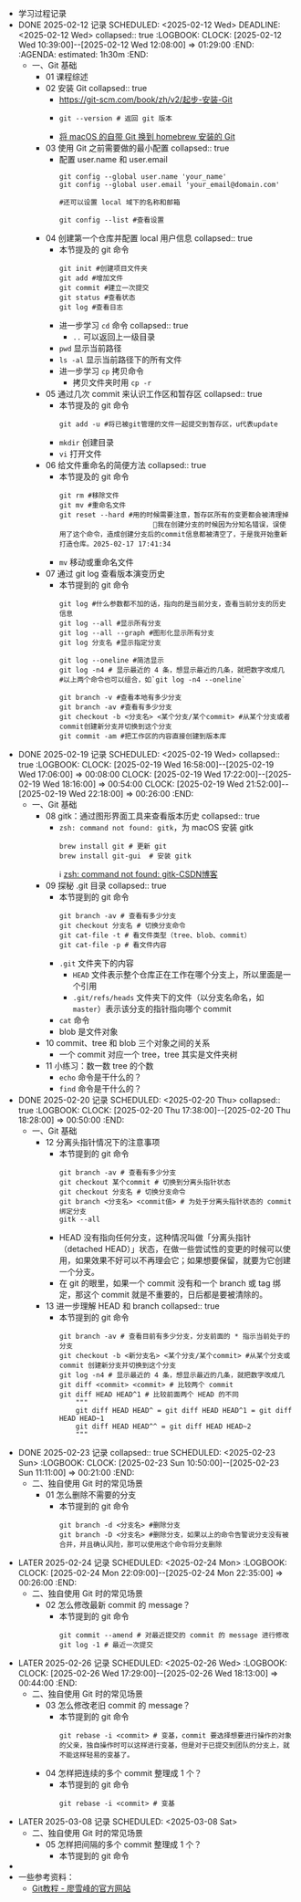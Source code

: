 - 学习过程记录
- DONE 2025-02-12 记录
  SCHEDULED: <2025-02-12 Wed>
  DEADLINE: <2025-02-12 Wed>
  collapsed:: true
  :LOGBOOK:
  CLOCK: [2025-02-12 Wed 10:39:00]--[2025-02-12 Wed 12:08:00] =>  01:29:00
  :END:
  :AGENDA:
  estimated: 1h30m
  :END:
	- 一、Git 基础
		- 01 课程综述
		- 02 安装 Git
		  collapsed:: true
			- https://git-scm.com/book/zh/v2/起步-安装-Git
			- ```
			  git --version # 返回 git 版本
			  ```
			- [将 macOS 的自带 Git 换到 homebrew 安装的 Git](((67afff81-317f-4bf4-bc09-665b0d44d4e6)))
		- 03 使用 Git 之前需要做的最小配置
		  collapsed:: true
			- 配置 user.name 和 user.email
			  ```
			  git config --global user.name 'your_name'
			  git config --global user.email 'your_email@domain.com'
			  
			  #还可以设置 local 域下的名称和邮箱
			  
			  git config --list #查看设置
			  ```
		- 04 创建第一个仓库并配置 local 用户信息
		  collapsed:: true
			- 本节提及的 git 命令
			  ```
			  git init #创建项目文件夹
			  git add #增加文件
			  git commit #建立一次提交
			  git status #查看状态
			  git log #查看日志
			  ```
			- 进一步学习 `cd` 命令
			  collapsed:: true
				- `..` 可以返回上一级目录
			- `pwd` 显示当前路径
			- `ls -al` 显示当前路径下的所有文件
			- 进一步学习 `cp` 拷贝命令
				- 拷贝文件夹时用 `cp -r`
		- 05 通过几次 commit 来认识工作区和暂存区
		  collapsed:: true
			- 本节提及的 git 命令
			  ```
			  git add -u #将已被git管理的文件一起提交到暂存区，u代表update
			  ```
			- `mkdir` 创建目录
			- `vi` 打开文件
		- 06 给文件重命名的简便方法
		  collapsed:: true
			- 本节提及的 git 命令
			  ```
			  git rm #移除文件
			  git mv #重命名文件
			  git reset --hard #用的时候需要注意，暂存区所有的变更都会被清理掉
			                         📝我在创建分支的时候因为分知名错误，误使用了这个命令，造成创建分支后的commit信息都被清空了，于是我开始重新打造仓库。2025-02-17 17:41:34
			  ```
			- `mv` 移动或重命名文件
		- 07 通过 git log 查看版本演变历史
			- 本节提到的 git 命令
			  ```
			  git log #什么参数都不加的话，指向的是当前分支，查看当前分支的历史信息
			  git log --all #显示所有分支
			  git log --all --graph #图形化显示所有分支
			  git log 分支名 #显示指定分支
			  
			  git log --oneline #简洁显示
			  git log -n4 # 显示最近的 4 条，想显示最近的几条，就把数字改成几
			  #以上两个命令也可以组合，如`git log -n4 --oneline`
			  
			  git branch -v #查看本地有多少分支
			  git branch -av #查看有多少分支
			  git checkout -b <分支名> <某个分支/某个commit> #从某个分支或者commit创建新分支并切换到这个分支
			  git commit -am #把工作区的内容直接创建到版本库
			  ```
- DONE 2025-02-19 记录
  SCHEDULED: <2025-02-19 Wed>
  collapsed:: true
  :LOGBOOK:
  CLOCK: [2025-02-19 Wed 16:58:00]--[2025-02-19 Wed 17:06:00] =>  00:08:00
  CLOCK: [2025-02-19 Wed 17:22:00]--[2025-02-19 Wed 18:16:00] =>  00:54:00
  CLOCK: [2025-02-19 Wed 21:52:00]--[2025-02-19 Wed 22:18:00] =>  00:26:00
  :END:
	- 一、Git 基础
		- 08 gitk：通过图形界面工具来查看版本历史
		  collapsed:: true
			- `zsh: command not found: gitk`，为 macOS 安装 gitk
			  ```
			  brew install git # 更新 git
			  brew install git-gui  # 安装 gitk
			  ```
			  ℹ️ [zsh: command not found: gitk-CSDN博客](https://blog.csdn.net/hanxiaoyang6/article/details/129960534)
		- 09 探秘 .git 目录
		  collapsed:: true
			- 本节提到的 git 命令
			  ```
			  git branch -av # 查看有多少分支
			  git checkout 分支名 # 切换分支命令
			  git cat-file -t # 看文件类型（tree、blob、commit）
			  git cat-file -p # 看文件内容
			  ```
			- `.git` 文件夹下的内容
				- `HEAD` 文件表示整个仓库正在工作在哪个分支上，所以里面是一个引用
				- `.git/refs/heads` 文件夹下的文件（以分支名命名，如 `master`）表示该分支的指针指向哪个 commit
			- `cat` 命令
			- blob 是文件对象
		- 10 commit、tree 和 blob 三个对象之间的关系
			- 一个 commit 对应一个 tree，tree 其实是文件夹树
		- 11 小练习：数一数 tree 的个数
			- `echo` 命令是干什么的？
			- `find` 命令是干什么的？
- DONE 2025-02-20 记录
  SCHEDULED: <2025-02-20 Thu>
  collapsed:: true
  :LOGBOOK:
  CLOCK: [2025-02-20 Thu 17:38:00]--[2025-02-20 Thu 18:28:00] =>  00:50:00
  :END:
	- 一、Git 基础
		- 12 分离头指针情况下的注意事项
			- 本节提到的 git 命令
			  ```
			  git branch -av # 查看有多少分支
			  git checkout 某个commit # 切换到分离头指针状态
			  git checkout 分支名 # 切换分支命令
			  git branch <分支名> <commit值> # 为处于分离头指针状态的 commit 绑定分支
			  gitk --all 
			  ```
			- HEAD 没有指向任何分支，这种情况叫做「分离头指针（detached HEAD）」状态，在做一些尝试性的变更的时候可以使用，如果效果不好可以不再理会它；如果想要保留，就要为它创建一个分支。
			- 在 git 的眼里，如果一个 commit 没有和一个 branch 或 tag 绑定，那这个 commit 就是不重要的，日后都是要被清除的。
		- 13 进一步理解 HEAD 和 branch
		  collapsed:: true
			- 本节提到的 git 命令
			  ```
			  git branch -av # 查看目前有多少分支，分支前面的 * 指示当前处于的分支
			  git checkout -b <新分支名> <某个分支/某个commit> #从某个分支或 commit 创建新分支并切换到这个分支
			  git log -n4 # 显示最近的 4 条，想显示最近的几条，就把数字改成几
			  git diff <commit> <commit> # 比较两个 commit
			  git diff HEAD HEAD^1 # 比较前面两个 HEAD 的不同
			      """
			      git diff HEAD HEAD^ = git diff HEAD HEAD^1 = git diff HEAD HEAD~1
			      git diff HEAD HEAD^^ = git diff HEAD HEAD~2
			      """
			  ```
- DONE 2025-02-23 记录
  collapsed:: true
  SCHEDULED: <2025-02-23 Sun>
  :LOGBOOK:
  CLOCK: [2025-02-23 Sun 10:50:00]--[2025-02-23 Sun 11:11:00] =>  00:21:00
  :END:
	- 二、独自使用 Git 时的常见场景
		- 01 怎么删除不需要的分支
			- 本节提到的 git 命令
			  ```
			  git branch -d <分支名> #删除分支
			  git branch -D <分支名> #删除分支，如果以上的命令告警说分支没有被合并，并且确认风险，那可以使用这个命令将分支删除
			  ```
- LATER 2025-02-24 记录
  SCHEDULED: <2025-02-24 Mon>
  :LOGBOOK:
  CLOCK: [2025-02-24 Mon 22:09:00]--[2025-02-24 Mon 22:35:00] =>  00:26:00
  :END:
	- 二、独自使用 Git 时的常见场景
		- 02 怎么修改最新 commit 的 message？
			- 本节提到的 git 命令
			  ```
			  git commit --amend # 对最近提交的 commit 的 message 进行修改
			  git log -1 # 最近一次提交
			  ```
- LATER 2025-02-26 记录
  SCHEDULED: <2025-02-26 Wed>
  :LOGBOOK:
  CLOCK: [2025-02-26 Wed 17:29:00]--[2025-02-26 Wed 18:13:00] =>  00:44:00
  :END:
	- 二、独自使用 Git 时的常见场景
		- 03 怎么修改老旧 commit 的 message？
			- 本节提到的 git 命令
			  ```
			  git rebase -i <commit> # 变基，commit 要选择想要进行操作的对象的父亲，独自操作时可以这样进行变基，但是对于已提交到团队的分支上，就不能这样轻易的变基了。
			  ```
		- 04 怎样把连续的多个 commit 整理成 1 个？
			- 本节提到的 git 命令
			  ```
			  git rebase -i <commit> # 变基
			  ```
- LATER 2025-03-08 记录
  SCHEDULED: <2025-03-08 Sat>
	- 二、独自使用 Git 时的常见场景
		- 05 怎样把间隔的多个 commit 整理成 1 个？
			- 本节提到的 git  命令
-
- 一些参考资料：
	- [Git教程 - 廖雪峰的官方网站](https://liaoxuefeng.com/books/git/introduction/index.html)